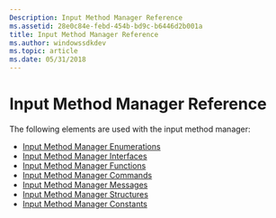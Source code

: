 ```yaml
---
Description: Input Method Manager Reference
ms.assetid: 28e0c84e-febd-454b-bd9c-b6446d2b001a
title: Input Method Manager Reference
ms.author: windowssdkdev
ms.topic: article
ms.date: 05/31/2018
---
```


# Input Method Manager Reference

The following elements are used with the input method manager:

-   [Input Method Manager Enumerations](input-method-manager-enumerations.md)
-   [Input Method Manager Interfaces](input-method-manager-interfaces.md)
-   [Input Method Manager Functions](input-method-manager-functions.md)
-   [Input Method Manager Commands](input-method-manager-commands.md)
-   [Input Method Manager Messages](input-method-manager-messages.md)
-   [Input Method Manager Structures](input-method-manager-structures.md)
-   [Input Method Manager Constants](input-method-manager-constants.md)

 

 



